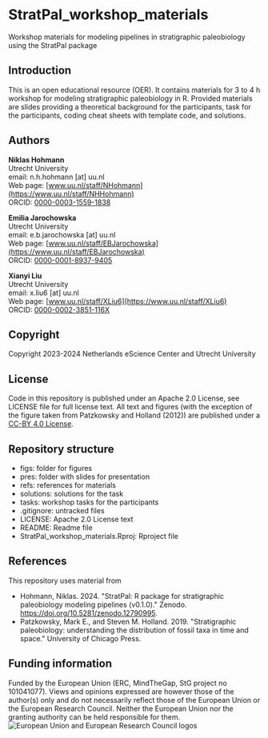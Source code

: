 # StratPal_workshop_materials

Workshop materials for modeling pipelines in stratigraphic paleobiology using the StratPal package

## Introduction

This is an open educational resource (OER). It contains materials for 3 to 4 h workshop for modeling stratigraphic paleobiology in R. Provided materials are slides providing a theoretical background for the participants, task for the participants, coding cheat sheets with template code, and solutions.

## Authors

__Niklas Hohmann__  
Utrecht University  
email: n.h.hohmann [at] uu.nl  
Web page: [www.uu.nl/staff/NHohmann](https://www.uu.nl/staff/NHHohmann)  
ORCID: [0000-0003-1559-1838](https://orcid.org/0000-0003-1559-1838)

__Emilia Jarochowska__  
Utrecht University  
email: e.b.jarochowska [at] uu.nl  
Web page: [www.uu.nl/staff/EBJarochowska](https://www.uu.nl/staff/EBJarochowska)  
ORCID: [0000-0001-8937-9405](https://orcid.org/0000-0001-8937-9405)

__Xianyi Liu__  
Utrecht University  
email: x.liu6 [at] uu.nl  
Web page: [www.uu.nl/staff/XLiu6](https://www.uu.nl/staff/XLiu6)  
ORCID: [0000-0002-3851-116X](https://orcid.org/0000-0002-3851-116X)

## Copyright

Copyright 2023-2024 Netherlands eScience Center and Utrecht University

## License

Code in this repository is published under an Apache 2.0 License, see LICENSE file for full license text. All text and figures (with the exception of the figure taken from Patzkowsky and Holland (2012)) are published under a [CC-BY 4.0 License](https://creativecommons.org/licenses/by/4.0/deed.en).

## Repository structure

* figs: folder for figures
* pres: folder with slides for presentation
* refs: references for materials
* solutions: solutions for the task
* tasks: workshop tasks for the participants
* .gitignore: untracked files
* LICENSE: Apache 2.0 License text
* README: Readme file
* StratPal_workshop_materials.Rproj: Rproject file

## References

This repository uses material from

-   Hohmann, Niklas. 2024. "StratPal: R package for stratigraphic paleobiology modeling pipelines (v0.1.0)." Zenodo. <https://doi.org/10.5281/zenodo.12790995>.
-   Patzkowsky, Mark E., and Steven M. Holland. 2019. "Stratigraphic paleobiology: understanding the distribution of fossil taxa in time and space." University of Chicago Press.

## Funding information

Funded by the European Union (ERC, MindTheGap, StG project no 101041077). Views and opinions expressed are however those of the author(s) only and do not necessarily reflect those of the European Union or the European Research Council. Neither the European Union nor the granting authority can be held responsible for them.
![European Union and European Research Council logos](https://erc.europa.eu/sites/default/files/2023-06/LOGO_ERC-FLAG_FP.png)


